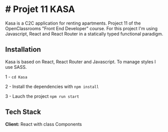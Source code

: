 # # Projet 11 KASA 
Kasa is a C2C application for renting apartments. Project 11 of the OpenClassrooms "Front End Developer" course. For this project I'm using Javascript, React and React Router in a statically typed functional paradigm.




## Installation

Kasa is based on React, React Router and Javascript. To manage styles I use SASS.

1 - ````cd Kasa````

2 - Install the dependencies with ```npm install```

3 - Lauch the project ```npm run start```




## Tech Stack

**Client:** React with class Components


